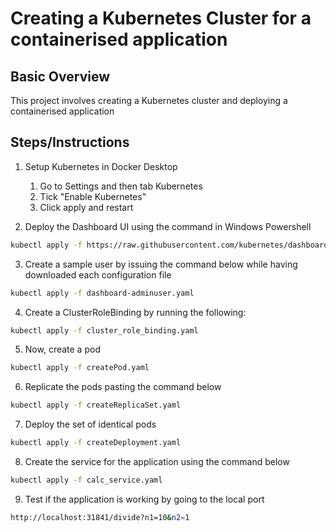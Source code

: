# Creating a Kubernetes Cluster for a containerised application

## Basic Overview

This project involves creating a Kubernetes cluster and deploying a containerised application

## Steps/Instructions

1. Setup Kubernetes in Docker Desktop

   1. Go to Settings and then tab Kubernetes
   2. Tick "Enable Kubernetes"
   3. Click apply and restart

2. Deploy the Dashboard UI using the command in Windows Powershell

```bash
kubectl apply -f https://raw.githubusercontent.com/kubernetes/dashboard/v2.7.0/aio/deploy/recommended.yaml
```

3. Create a sample user by issuing the command below while having downloaded each configuration file

```bash
kubectl apply -f dashboard-adminuser.yaml
```

4. Create a ClusterRoleBinding by running the following:

```bash
kubectl apply -f cluster_role_binding.yaml
```

5. Now, create a pod

```bash
kubectl apply -f createPod.yaml
```

6. Replicate the pods pasting the command below

```bash
kubectl apply -f createReplicaSet.yaml
```

7. Deploy the set of identical pods

```bash
kubectl apply -f createDeployment.yaml
```

8. Create the service for the application using the command below

```bash
kubectl apply -f calc_service.yaml
```

9. Test if the application is working by going to the local port

```bash
http://localhost:31841/divide?n1=10&n2=1
```
